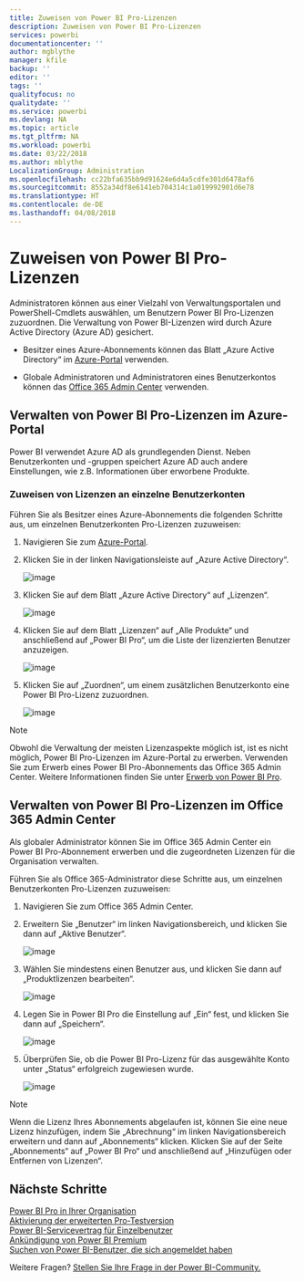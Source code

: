 ```yaml
---
title: Zuweisen von Power BI Pro-Lizenzen
description: Zuweisen von Power BI Pro-Lizenzen
services: powerbi
documentationcenter: ''
author: mgblythe
manager: kfile
backup: ''
editor: ''
tags: ''
qualityfocus: no
qualitydate: ''
ms.service: powerbi
ms.devlang: NA
ms.topic: article
ms.tgt_pltfrm: NA
ms.workload: powerbi
ms.date: 03/22/2018
ms.author: mblythe
LocalizationGroup: Administration
ms.openlocfilehash: cc22bfa635bb9d91624e6d4a5cdfe301d6478af6
ms.sourcegitcommit: 8552a34df8e6141eb704314c1a019992901d6e78
ms.translationtype: HT
ms.contentlocale: de-DE
ms.lasthandoff: 04/08/2018
---
```

# <a name="assigning-power-bi-pro-licenses"></a>Zuweisen von Power BI Pro-Lizenzen

Administratoren können aus einer Vielzahl von Verwaltungsportalen und PowerShell-Cmdlets auswählen, um Benutzern Power BI Pro-Lizenzen zuzuordnen. Die Verwaltung von Power BI-Lizenzen wird durch Azure Active Directory (Azure AD) gesichert.

* Besitzer eines Azure-Abonnements können das Blatt „Azure Active Directory“ im [Azure-Portal](https://ms.portal.azure.com/#@microsoft.onmicrosoft.com/dashboard/private/39bc3cf7-31a4-43f6-954c-f2d69ca2f0) verwenden. 

* Globale Administratoren und Administratoren eines Benutzerkontos können das [Office 365 Admin Center](https://portal.office.com/AdminPortal/Home#/homepage) verwenden.

## <a name="managing-power-bi-pro-licenses-in-the-azure-portal"></a>Verwalten von Power BI Pro-Lizenzen im Azure-Portal

Power BI verwendet Azure AD als grundlegenden Dienst. Neben Benutzerkonten und -gruppen speichert Azure AD auch andere Einstellungen, wie z.B. Informationen über erworbene Produkte.

### <a name="assigning-licenses-to-individual-user-accounts"></a>Zuweisen von Lizenzen an einzelne Benutzerkonten

Führen Sie als Besitzer eines Azure-Abonnements die folgenden Schritte aus, um einzelnen Benutzerkonten Pro-Lizenzen zuzuweisen:

1. Navigieren Sie zum [Azure-Portal](https://ms.portal.azure.com/#@microsoft.onmicrosoft.com/dashboard/private/39bc3cf7-31a4-43f6-954c-f2d69ca2f0). 

2. Klicken Sie in der linken Navigationsleiste auf „Azure Active Directory“.

    ![image](media/service-assigning-power-bi-pro-licenses/service-assigning-power-bi-pro-licenses-01.png)

3. Klicken Sie auf dem Blatt „Azure Active Directory“ auf „Lizenzen“.

    ![image](media/service-assigning-power-bi-pro-licenses/service-assigning-power-bi-pro-licenses-02.png)

4. Klicken Sie auf dem Blatt „Lizenzen“ auf „Alle Produkte“ und anschließend auf „Power BI Pro“, um die Liste der lizenzierten Benutzer anzuzeigen.

    ![image](media/service-assigning-power-bi-pro-licenses/service-assigning-power-bi-pro-licenses-03.png)

5. Klicken Sie auf „Zuordnen“, um einem zusätzlichen Benutzerkonto eine Power BI Pro-Lizenz zuzuordnen.

    ![image](media/service-assigning-power-bi-pro-licenses/service-assigning-power-bi-pro-licenses-04.png)

> [!NOTE]
> Obwohl die Verwaltung der meisten Lizenzaspekte möglich ist, ist es nicht möglich, Power BI Pro-Lizenzen im Azure-Portal zu erwerben. Verwenden Sie zum Erwerb eines Power BI Pro-Abonnements das Office 365 Admin Center. Weitere Informationen finden Sie unter [Erwerb von Power BI Pro](https://docs.microsoft.com/en-us/power-bi/service-admin-purchasing-power-bi-pro).
>

## <a name="managing-power-bi-pro-licenses-in-the-office-365-admin-center"></a>Verwalten von Power BI Pro-Lizenzen im Office 365 Admin Center

Als globaler Administrator können Sie im Office 365 Admin Center ein Power BI Pro-Abonnement erwerben und die zugeordneten Lizenzen für die Organisation verwalten.

Führen Sie als Office 365-Administrator diese Schritte aus, um einzelnen Benutzerkonten Pro-Lizenzen zuzuweisen:

1. Navigieren Sie zum Office 365 Admin Center.

2. Erweitern Sie „Benutzer“ im linken Navigationsbereich, und klicken Sie dann auf „Aktive Benutzer“.

    ![image](media/service-assigning-power-bi-pro-licenses/service-assigning-power-bi-pro-licenses-05.png)

3. Wählen Sie mindestens einen Benutzer aus, und klicken Sie dann auf „Produktlizenzen bearbeiten“.

    ![image](media/service-assigning-power-bi-pro-licenses/service-assigning-power-bi-pro-licenses-06.png)

4. Legen Sie in Power BI Pro die Einstellung auf „Ein“ fest, und klicken Sie dann auf „Speichern“.

    ![image](media/service-assigning-power-bi-pro-licenses/service-assigning-power-bi-pro-licenses-07.png)

5. Überprüfen Sie, ob die Power BI Pro-Lizenz für das ausgewählte Konto unter „Status“ erfolgreich zugewiesen wurde.

    ![image](media/service-assigning-power-bi-pro-licenses/service-assigning-power-bi-pro-licenses-08.png)

> [!NOTE]
> Wenn die Lizenz Ihres Abonnements abgelaufen ist, können Sie eine neue Lizenz hinzufügen, indem Sie „Abrechnung“ im linken Navigationsbereich erweitern und dann auf „Abonnements“ klicken. Klicken Sie auf der Seite „Abonnements“ auf „Power BI Pro“ und anschließend auf „Hinzufügen oder Entfernen von Lizenzen“.
>

## <a name="next-steps"></a>Nächste Schritte
[Power BI Pro in Ihrer Organisation](service-admin-power-bi-pro-in-your-organization.md)
</br>
[Aktivierung der erweiterten Pro-Testversion](service-extended-pro-trial.md)
</br>
[Power BI-Servicevertrag für Einzelbenutzer](https://powerbi.microsoft.com/terms-of-service/)
</br>
[Ankündigung von Power BI Premium](https://aka.ms/pbipremium-announcement)
</br>
[Suchen von Power BI-Benutzer, die sich angemeldet haben](service-admin-access-usage.md)

Weitere Fragen? [Stellen Sie Ihre Frage in der Power BI-Community.](https://community.powerbi.com/)